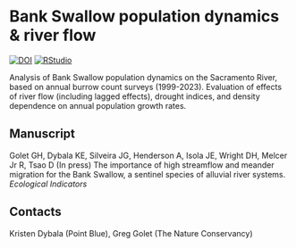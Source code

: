 # Bank Swallow population dynamics & river flow

<!-- badges: start -->

[![DOI](https://zenodo.org/badge/329090744.svg)](https://doi.org/10.5281/zenodo.15233093)
[![RStudio](https://img.shields.io/badge/RStudio-project-75AADB.svg?style=flat&logo=RStudio)](https://www.rstudio.com)
<!-- badges: end -->

Analysis of Bank Swallow population dynamics on the Sacramento River,
based on annual burrow count surveys (1999-2023). Evaluation of effects
of river flow (including lagged effects), drought indices, and density
dependence on annual population growth rates.

## Manuscript

Golet GH, Dybala KE, Silveira JG, Henderson A, Isola JE, Wright DH,
Melcer Jr R, Tsao D (In press) The importance of high streamflow and
meander migration for the Bank Swallow, a sentinel species of alluvial
river systems. *Ecological Indicators*

## Contacts

Kristen Dybala (Point Blue), Greg Golet (The Nature Conservancy)
